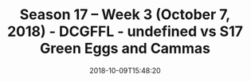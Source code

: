 ---
title: Season 17 – Week 3 (October 7, 2018) - DCGFFL - undefined vs S17 Green Eggs
  and Cammas
teams-score:
- team: ''
  score:
- team: _teams/s17-kelly-green.md
  score: 39
mvp: Not Attributed
game-ball: Not Attributed
season: 17
week: 3
date: '2018-10-09T15:48:20'
pageid: season-17-week-3-october-7-2018-6700-vs-6694
---